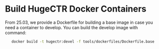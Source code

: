 # Build HugeCTR Docker Containers

From 25.03, we provide a Dockerfile for building a base image in case you need a container to develop. You can build the develop image with command:
```sh
   docker build -t hugectr:devel -f tools/dockerfiles/Dockerfile.base .
```
